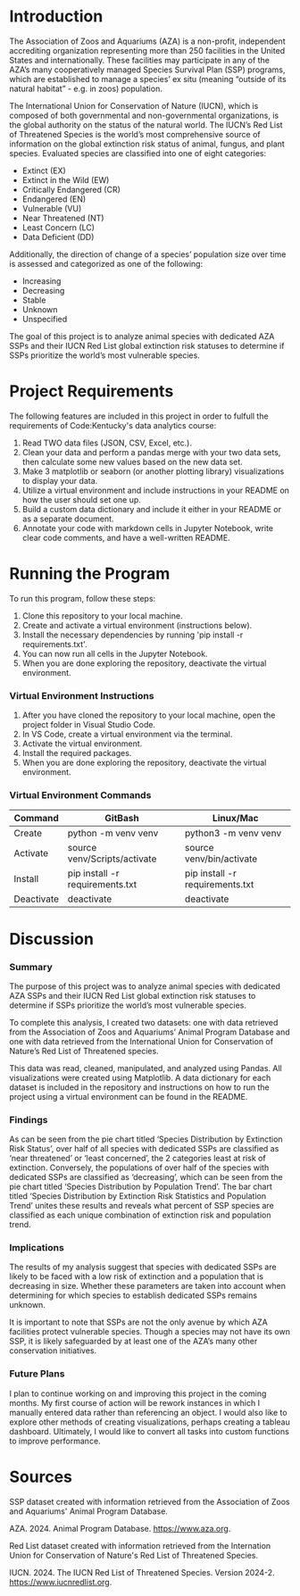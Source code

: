 # Introduction
The Association of Zoos and Aquariums (AZA) is a non-profit, independent accrediting organization representing more than 250 facilities in the United States and internationally. These facilities may participate in any of the AZA’s many cooperatively managed Species Survival Plan (SSP) programs, which are established to manage a species’ ex situ (meaning “outside of its natural habitat” - e.g. in zoos) population. 

The International Union for Conservation of Nature (IUCN), which is composed of both governmental and non-governmental organizations, is the global authority on the status of the natural world. The IUCN’s Red List of Threatened Species is the world’s most comprehensive source of information on the global extinction risk status of animal, fungus, and plant species. Evaluated species are classified into one of eight categories: 
- Extinct (EX)
- Extinct in the Wild (EW)
- Critically Endangered (CR)
- Endangered (EN)
- Vulnerable (VU)
- Near Threatened (NT)
- Least Concern (LC)
- Data Deficient (DD)

Additionally, the direction of change of a species’ population size over time is assessed and categorized as one of the following: 
- Increasing 
- Decreasing 
- Stable 
- Unknown 
- Unspecified

The goal of this project is to analyze animal species with dedicated AZA SSPs and their IUCN Red List global extinction risk statuses to determine if SSPs prioritize the world’s most vulnerable species. 

# Project Requirements 

The following features are included in this project in order to fulfull the requirements of Code:Kentucky's data analytics course: 

1. Read TWO data files (JSON, CSV, Excel, etc.).
2. Clean your data and perform a pandas merge with your two data sets, then calculate some new values based on the new data set.
3. Make 3 matplotlib or seaborn (or another plotting library) visualizations to display your data.
4. Utilize a virtual environment and include instructions in your README on how the user should set one up. 
5. Build a custom data dictionary and include it either in your README or as a separate document.
6. Annotate your code with markdown cells in Jupyter Notebook, write clear code comments, and have a well-written README. 

# Running the Program

To run this program, follow these steps: 
1. Clone this repository to your local machine. 
2. Create and activate a virtual environment (instructions below).
3. Install the necessary dependencies by running 'pip install -r requirements.txt'.
4. You can now run all cells in the Jupyter Notebook. 
5. When you are done exploring the repository, deactivate the virtual environment. 

### Virtual Environment Instructions

1. After you have cloned the repository to your local machine, open the project folder in Visual Studio Code.
2. In VS Code, create a virtual environment via the terminal.
3. Activate the virtual environment.
4. Install the required packages.
5. When you are done exploring the repository, deactivate the virtual environment.

### Virtual Environment Commands

| Command | GitBash | Linux/Mac |
| ------- | ------- | --------- |
| Create | python -m venv venv | python3 -m venv venv |
| Activate | source venv/Scripts/activate | source venv/bin/activate |
| Install | pip install -r requirements.txt | pip install -r requirements.txt |
| Deactivate | deactivate | deactivate |

# Discussion 

### Summary

The purpose of this project was to analyze animal species with dedicated AZA SSPs and their IUCN Red List global extinction risk statuses to determine if SSPs prioritize the world’s most vulnerable species. 

To complete this analysis, I created two datasets: one with data retrieved from the Association of Zoos and Aquariums’ Animal Program Database and one with data retrieved from the International Union for Conservation of Nature’s Red List of Threatened species. 

This data was read, cleaned, manipulated, and analyzed using Pandas. All visualizations were created using Matplotlib.  A data dictionary for each dataset is included in the repository and instructions on how to run the project using a virtual environment can be found in the README. 

### Findings

As can be seen from the pie chart titled ‘Species Distribution by Extinction Risk Status’, over half of all species with dedicated SSPs are classified as ‘near threatened’ or ‘least concerned’, the 2 categories least at risk of extinction. Conversely, the populations of over half of the species with dedicated SSPs are classified as ‘decreasing’, which can be seen from the pie chart titled ‘Species Distribution by Population Trend’. The bar chart titled ‘Species Distribution by Extinction Risk Statistics and Population Trend’ unites these results and reveals what percent of SSP species are classified as each unique combination of extinction risk and population trend. 

### Implications

The results of my analysis suggest that species with dedicated SSPs are likely to be faced with a low risk of extinction and a population that is decreasing in size. Whether these parameters are taken into account when determining for which species to establish dedicated SSPs remains unknown. 

It is important to note that SSPs are not the only avenue by which AZA facilities protect vulnerable species. Though a species may not have its own SSP, it is likely safeguarded by at least one of the AZA’s many other conservation initiatives. 

### Future Plans

I plan to continue working on and improving this project in the coming months. My first course of action will be rework instances in which I manually entered data rather than referencing an object. I would also like to explore other methods of creating visualizations, perhaps creating a tableau dashboard. Ultimately, I would like to convert all tasks into custom functions to improve performance. 

# Sources
SSP dataset created with information retrieved from the Association of Zoos and Aquariums' Animal Program Database.

AZA. 2024. Animal Program Database. https://www.aza.org.

Red List dataset created with information retrieved from the Internation Union for Conservation of Nature's Red List of Threatened Species. 

IUCN. 2024. The IUCN Red List of Threatened Species. Version 2024-2. https://www.iucnredlist.org.

